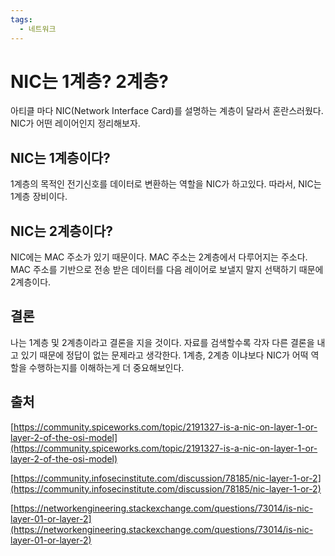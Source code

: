 ```yaml
---
tags:
  - 네트워크
---
```

# NIC는 1계층? 2계층?

아티클 마다 NIC(Network Interface Card)를 설명하는 계층이 달라서 혼란스러웠다. NIC가 어떤 레이어인지 정리해보자.

## NIC는 1계층이다?

1계층의 목적인 전기신호를 데이터로 변환하는 역할을 NIC가 하고있다. 따라서, NIC는 1계층 장비이다.

## NIC는 2계층이다?

NIC에는 MAC 주소가 있기 때문이다. MAC 주소는 2계층에서 다루어지는 주소다. MAC 주소를 기반으로 전송 받은 데이터를 다음 레이어로 보낼지 말지 선택하기 때문에 2계층이다.

## 결론

나는 1계층 및 2계층이라고 결론을 지을 것이다. 자료를 검색할수록 각자 다른 결론을 내고 있기 때문에 정답이 없는 문제라고 생각한다. 1계층, 2계층 이냐보다 NIC가 어떡 역할을 수행하는지를 이해하는게 더 중요해보인다.

## 출처

[https://community.spiceworks.com/topic/2191327-is-a-nic-on-layer-1-or-layer-2-of-the-osi-model](https://community.spiceworks.com/topic/2191327-is-a-nic-on-layer-1-or-layer-2-of-the-osi-model)

[https://community.infosecinstitute.com/discussion/78185/nic-layer-1-or-2](https://community.infosecinstitute.com/discussion/78185/nic-layer-1-or-2)

[https://networkengineering.stackexchange.com/questions/73014/is-nic-layer-01-or-layer-2](https://networkengineering.stackexchange.com/questions/73014/is-nic-layer-01-or-layer-2)